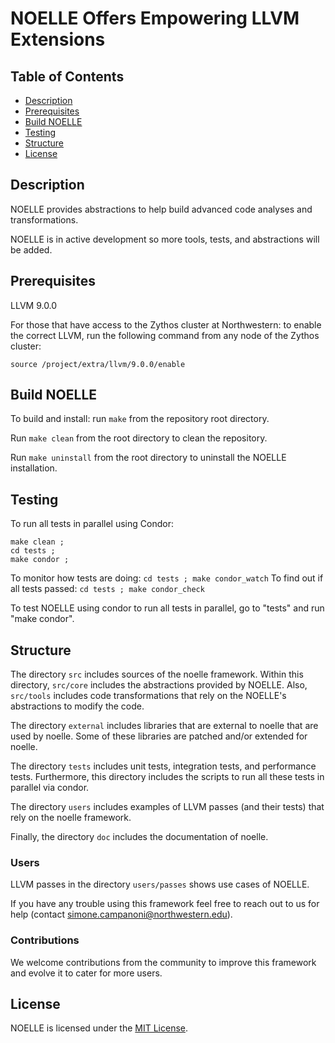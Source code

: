 # NOELLE Offers Empowering LLVM Extensions


## Table of Contents
- [Description](#description)
- [Prerequisites](#prerequisites)
- [Build NOELLE](#build-noelle)
- [Testing](#testing)
- [Structure](#structure)
- [License](#license)


## Description
NOELLE provides abstractions to help build advanced code analyses and transformations.

NOELLE is in active development so more tools, tests, and abstractions will be added.


## Prerequisites
LLVM 9.0.0

For those that have access to the Zythos cluster at Northwestern: to enable the correct LLVM, run the following command from any node of the Zythos cluster:
```
source /project/extra/llvm/9.0.0/enable
```


## Build NOELLE
To build and install: run `make` from the repository root directory.

Run `make clean` from the root directory to clean the repository.

Run `make uninstall` from the root directory to uninstall the NOELLE installation.


## Testing
To run all tests in parallel using Condor:
```
make clean ; 
cd tests ;
make condor ;
```
To monitor how tests are doing: `cd tests ; make condor_watch`
To find out if all tests passed: `cd tests ; make condor_check`

To test NOELLE using condor to run all tests in parallel, go to "tests" and run "make condor".


## Structure
The directory `src` includes sources of the noelle framework.
Within this directory, `src/core` includes the abstractions provided by NOELLE.
Also, `src/tools` includes code transformations that rely on the NOELLE's abstractions to modify the code.

The directory `external` includes libraries that are external to noelle that are used by noelle.
Some of these libraries are patched and/or extended for noelle.

The directory `tests` includes unit tests, integration tests, and performance tests.
Furthermore, this directory includes the scripts to run all these tests in parallel via condor.

The directory `users` includes examples of LLVM passes (and their tests) that rely on the noelle framework.

Finally, the directory `doc` includes the documentation of noelle.


### Users
LLVM passes in the directory `users/passes` shows use cases of NOELLE.

If you have any trouble using this framework feel free to reach out to us for help (contact simone.campanoni@northwestern.edu).


### Contributions
We welcome contributions from the community to improve this framework and evolve it to cater for more users.


## License
NOELLE is licensed under the [MIT License](./LICENSE.md).
